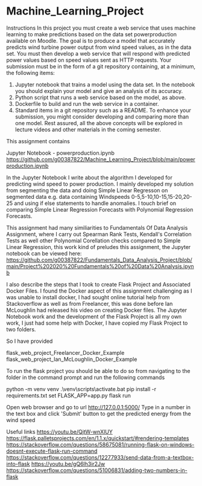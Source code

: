 # Machine_Learning_Project

Instructions
In this project you must create a web service that uses machine learning to make predictions based on the data set powerproduction available on Moodle. The goal is to
produce a model that accurately predicts wind turbine power output from wind speed
values, as in the data set. You must then develop a web service that will respond with
predicted power values based on speed values sent as HTTP requests. Your submission
must be in the form of a git repository containing, at a minimum, the following items:
1. Jupyter notebook that trains a model using the data set. In the notebook you
should explain your model and give an analysis of its accuracy.
2. Python script that runs a web service based on the model, as above.
3. Dockerfile to build and run the web service in a container.
4. Standard items in a git repository such as a README.
To enhance your submission, you might consider developing and comparing more than
one model. Rest assured, all the above concepts will be explored in lecture videos and
other materials in the coming semester.



This assignment contains

Jupyter Notebook - powerproduction.ipynb
https://github.com/g00387822/Machine_Learning_Project/blob/main/powerproduction.ipynb

In the Jupyter Notebook I write about the algorithm I developed for predicting wind speed to power production.
I mainly developed my solution from segmenting the data and doing Simple Linear Regresson on segmented data e.g. data containing Windspeeds 0-5,5-10,10-15,15-20,20-25 and using if else statements to handle anomalies. I touch brief on comparing Simple Linear Regression Forecasts with Polynomial Regression Forecasts.

This assignment had many similiarities to Fundamentals Of Data Analysis Assignment, where I carry out Spearman Rank Tests, Kendall's Correlation Tests as well other Polynomial Corellation checks compared to Simple Linear Regression, this work kind of preludes this assignment, the Jupyter notebook can be viewed here: https://github.com/g00387822/Fundamentals_Data_Analysis_Project/blob/main/Project%202020%20Fundamentals%20of%20Data%20Analysis.ipynb


I also describe the steps that I took to create Flask Project and Associated Docker Files.
I found the Docker aspect of this assignment challenging as I was unable to install docker, I had sought online tutorial help from Stackoverflow as well as from Freelancer, this was done before Ian McLoughlin had released his video on creating Docker files.
The Jupyter Notebook work and the development of the Flask Project is all my own work, I just had some help with Docker, I have copied my Flask Project to two folders.

So I have provided 

flask_web_project_Freelancer_Docker_Example
flask_web_project_Ian_McLoughlin_Docker_Example


To run the flask project you should be able to do so from navigating to the folder in the command prompt and run the following commands

python -m venv venv
.\venv\scripts\activate.bat
pip install -r requirements.txt
set FLASK_APP=app.py
flask run

Open web browser and go to url http://127.0.0.1:5000/ Type in a number in the text box and click 'Submit' button to get the predicted energy from the wind speed


Useful links
https://youtu.be/QjtW-wnXlUY
https://flask.palletsprojects.com/en/1.1.x/quickstart/#rendering-templates
https://stackoverflow.com/questions/58675081/running-flask-on-windows-doesnt-execute-flask-run-command
https://stackoverflow.com/questions/12277933/send-data-from-a-textbox-into-flask
https://youtu.be/gQ6lh3ir2Jw
https://stackoverflow.com/questions/51006831/adding-two-numbers-in-flask